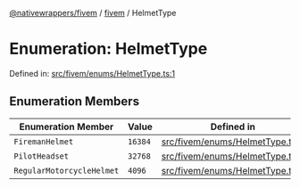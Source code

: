 [@nativewrappers/fivem](../../README.md) / [fivem](../README.md) / HelmetType

# Enumeration: HelmetType

Defined in: [src/fivem/enums/HelmetType.ts:1](https://github.com/nativewrappers/nativewrappers/blob/df8f763f54a2ec439be9cb68f9abf90f9a4d79aa/src/fivem/enums/HelmetType.ts#L1)

## Enumeration Members

| Enumeration Member | Value | Defined in |
| ------ | ------ | ------ |
| <a id="firemanhelmet"></a> `FiremanHelmet` | `16384` | [src/fivem/enums/HelmetType.ts:3](https://github.com/nativewrappers/nativewrappers/blob/df8f763f54a2ec439be9cb68f9abf90f9a4d79aa/src/fivem/enums/HelmetType.ts#L3) |
| <a id="pilotheadset"></a> `PilotHeadset` | `32768` | [src/fivem/enums/HelmetType.ts:4](https://github.com/nativewrappers/nativewrappers/blob/df8f763f54a2ec439be9cb68f9abf90f9a4d79aa/src/fivem/enums/HelmetType.ts#L4) |
| <a id="regularmotorcyclehelmet"></a> `RegularMotorcycleHelmet` | `4096` | [src/fivem/enums/HelmetType.ts:2](https://github.com/nativewrappers/nativewrappers/blob/df8f763f54a2ec439be9cb68f9abf90f9a4d79aa/src/fivem/enums/HelmetType.ts#L2) |
